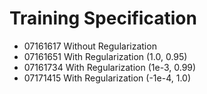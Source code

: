 # Training Specification
- 07161617 Without Regularization
- 07161651 With Regularization (1.0, 0.95)
- 07161734 With Regularization (1e-3, 0.99)
- 07171415 With Regularization (-1e-4, 1.0)

